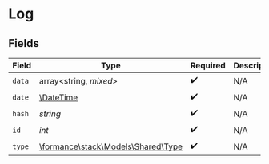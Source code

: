 # Log


## Fields

| Field                                                             | Type                                                              | Required                                                          | Description                                                       | Example                                                           |
| ----------------------------------------------------------------- | ----------------------------------------------------------------- | ----------------------------------------------------------------- | ----------------------------------------------------------------- | ----------------------------------------------------------------- |
| `data`                                                            | array<string, *mixed*>                                            | :heavy_check_mark:                                                | N/A                                                               |                                                                   |
| `date`                                                            | [\DateTime](https://www.php.net/manual/en/class.datetime.php)     | :heavy_check_mark:                                                | N/A                                                               |                                                                   |
| `hash`                                                            | *string*                                                          | :heavy_check_mark:                                                | N/A                                                               | 9ee060170400f556b7e1575cb13f9db004f150a08355c7431c62bc639166431e  |
| `id`                                                              | *int*                                                             | :heavy_check_mark:                                                | N/A                                                               | 1234                                                              |
| `type`                                                            | [\formance\stack\Models\Shared\Type](../../Models/Shared/Type.md) | :heavy_check_mark:                                                | N/A                                                               |                                                                   |